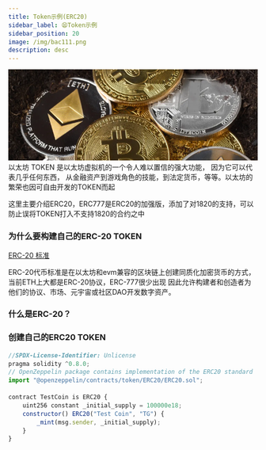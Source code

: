 ```yaml
---
title: Token示例(ERC20)
sidebar_label: 😫Token示例
sidebar_position: 20
image: /img/bac111.png
description: desc
---
```

![img.png](assets/imgcoin.png)
以太坊 TOKEN 是以太坊虚拟机的一个令人难以置信的强大功能，
因为它可以代表几乎任何东西，
从金融资产到游戏角色的技能，到法定货币，等等。以太坊的繁荣也因可自由开发的TOKEN而起

这里主要介绍ERC20，ERC777是ERC20的加强版，添加了对1820的支持，可以防止误将TOKEN打入不支持1820的合约之中


### 为什么要构建自己的ERC-20 TOKEN

[ERC-20 标准](https://ethereum.org/en/developers/docs/standards/tokens/erc-20/)

ERC-20代币标准是在以太坊和evm兼容的区块链上创建同质化加密货币的方式，当前ETH上大都是ERC-20协议，ERC-777很少出现
因此允许构建者和创造者为他们的协议、市场、元宇宙或社区DAO开发数字资产。


### 什么是ERC-20？




### 创建自己的ERC20 TOKEN


```js
//SPDX-License-Identifier: Unlicense
pragma solidity ^0.8.0;
// OpenZeppelin package contains implementation of the ERC20 standard
import "@openzeppelin/contracts/token/ERC20/ERC20.sol"; 

contract TestCoin is ERC20 {
    uint256 constant _initial_supply = 100000e18; 
    constructor() ERC20("Test Coin", "TG") {
        _mint(msg.sender, _initial_supply);
    }
}
```

